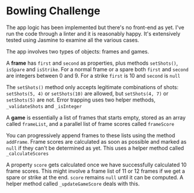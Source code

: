 
Bowling Challenge
=================

The app logic has been implemented but there's no front-end as yet. I've run the code through a linter and it is reasonably happy. It's extensively tested using Jasmine to examine all the various cases.

The app involves two types of objects: frames and games.

A **frame** has `first` and `second` as properties, plus methods `setShots()`,
`isSpare` and `isStrike`. For a normal frame or a spare both `first` and
`second` are integers between 0 and 9. For a strike `first` is 10 and `second`
is `null`

The `setShots()` method only accepts legitimate combinations of shots:
`setShots(5, 4)` or `setShots(10)` are allowed, but `setShots(4, 7)` or
`setShots(5)` are not. Error trapping uses two helper methods, `_validateShots` and `_isInteger`

A **game** is essentially a list of frames that starts empty, stored as an array
called `frameList`, and a parallel list of frame scores called `frameScore`

You can progressively append frames to these lists using the method
`addFrame`. Frame scores are calculated as soon as possible and marked as
`null` if they can't be determined as yet. This uses a helper method called `_calculateScores`

A property `score` gets calculated once we have successfully calculated
10 frame scores. This might involve a frame list of 11 or 12 frames if we get a
spare or strike at the end. `score` remains `null` until it can be computed. A helper method called `_updateGameScore` deals with this.
